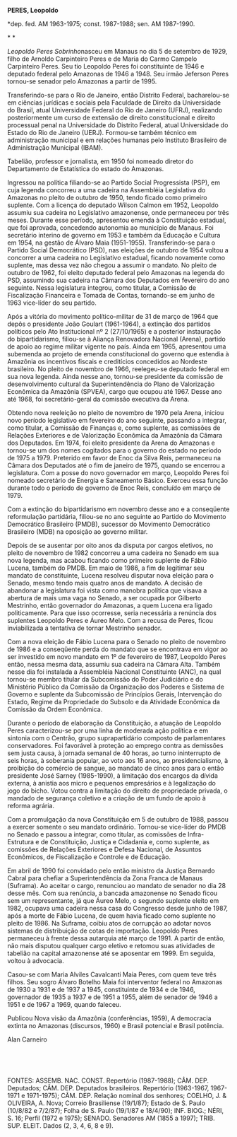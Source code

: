 **PERES, Leopoldo**

\*dep. fed. AM 1963-1975; const. 1987-1988; sen. AM 1987-1990.

* *

*Leopoldo Peres Sobrinho*nasceu em Manaus no dia 5 de setembro de 1929,
filho de Arnoldo Carpinteiro Peres e de Maria do Carmo Campelo
Carpinteiro Peres. Seu tio Leopoldo Peres foi constituinte de 1946 e
deputado federal pelo Amazonas de 1946 a 1948. Seu irmão Jeferson Peres
tornou-se senador pelo Amazonas a partir de 1995.

Transferindo-se para o Rio de Janeiro, então Distrito Federal,
bacharelou-se em ciências jurídicas e sociais pela Faculdade de Direito
da Universidade do Brasil, atual Universidade Federal do Rio de Janeiro
(UFRJ), realizando posteriormente um curso de extensão de direito
constitucional e direito processual penal na Universidade do Distrito
Federal, atual Universidade do Estado do Rio de Janeiro (UERJ).
Formou-se também técnico em administração municipal e em relações
humanas pelo Instituto Brasileiro de Administração Municipal (IBAM).

Tabelião, professor e jornalista, em 1950 foi nomeado diretor do
Departamento de Estatística do estado do Amazonas.

Ingressou na política filiando-se ao Partido Social Progressista (PSP),
em cuja legenda concorreu a uma cadeira na Assembléia Legislativa do
Amazonas no pleito de outubro de 1950, tendo ficado como primeiro
suplente. Com a licença do deputado Wilson Calmon em 1952, Leopoldo
assumiu sua cadeira no Legislativo amazonense, onde permaneceu por três
meses. Durante esse período, apresentou emenda à Constituição estadual,
que foi aprovada, concedendo autonomia ao município de Manaus. Foi
secretário interino de governo em 1953 e também da Educação e Cultura em
1954, na gestão de Álvaro Maia (1951-1955). Transferindo-se para o
Partido Social Democrático (PSD), nas eleições de outubro de 1954 voltou
a concorrer a uma cadeira no Legislativo estadual, ficando novamente
como suplente, mas dessa vez não chegou a assumir o mandato. No pleito
de outubro de 1962, foi eleito deputado federal pelo Amazonas na legenda
do PSD, assumindo sua cadeira na Câmara dos Deputados em fevereiro do
ano seguinte. Nessa legislatura integrou, como titular, a Comissão de
Fiscalização Financeira e Tomada de Contas, tornando-se em junho de 1963
vice-líder do seu partido.

Após a vitória do movimento político-militar de 31 de março de 1964 que
depôs o presidente João Goulart (1961-1964), a extinção dos partidos
políticos pelo Ato Institucional nº 2 (27/10/1965) e a posterior
instauração do bipartidarismo, filiou-se à Aliança Renovadora Nacional
(Arena), partido de apoio ao regime militar vigente no país. Ainda em
1965, apresentou uma subemenda ao projeto de emenda constitucional do
governo que estendia à Amazônia os incentivos fiscais e creditícios
concedidos ao Nordeste brasileiro. No pleito de novembro de 1966,
reelegeu-se deputado federal em sua nova legenda. Ainda nesse ano,
tornou-se presidente da comissão de desenvolvimento cultural da
Superintendência do Plano de Valorização Econômica da Amazônia (SPVEA),
cargo que ocupou até 1967. Desse ano até 1968, foi secretário-geral da
comissão executiva da Arena.

Obtendo nova reeleição no pleito de novembro de 1970 pela Arena, iniciou
novo período legislativo em fevereiro do ano seguinte, passando a
integrar, como titular, a Comissão de Finanças e, como suplente, as
comissões de Relações Exteriores e de Valorização Econômica da Amazônia
da Câmara dos Deputados. Em 1974, foi eleito presidente da Arena do
Amazonas e tornou-se um dos nomes cogitados para o governo do estado no
período de 1975 a 1979. Preterido em favor de Enoc da Silva Reis,
permaneceu na Câmara dos Deputados até o fim de janeiro de 1975, quando
se encerrou a legislatura. Com a posse do novo governador em março,
Leopoldo Peres foi nomeado secretário de Energia e Saneamento Básico.
Exerceu essa função durante todo o período de governo de Enoc Reis,
concluído em março de 1979.

Com a extinção do bipartidarismo em novembro desse ano e a conseqüente
reformulação partidária, filiou-se no ano seguinte ao Partido do
Movimento Democrático Brasileiro (PMDB), sucessor do Movimento
Democrático Brasileiro (MDB) na oposição ao governo militar.

Depois de se ausentar por oito anos da disputa por cargos eletivos, no
pleito de novembro de 1982 concorreu a uma cadeira no Senado em sua nova
legenda, mas acabou ficando como primeiro suplente de Fábio Lucena,
também do PMDB. Em maio de 1986, a fim de legitimar seu mandato de
constituinte, Lucena resolveu disputar nova eleição para o Senado, mesmo
tendo mais quatro anos de mandato. A decisão de abandonar a legislatura
foi vista como manobra política que visava a abertura de mais uma vaga
no Senado, a ser ocupada por Gilberto Mestrinho, então governador do
Amazonas, a quem Lucena era ligado politicamente. Para que isso
ocorresse, seria necessária a renúncia dos suplentes Leopoldo Peres e
Áureo Melo. Com a recusa de Peres, ficou inviabilizada a tentativa de
tornar Mestrinho senador.

Com a nova eleição de Fábio Lucena para o Senado no pleito de novembro
de 1986 e a conseqüente perda do mandato que se encontrava em vigor ao
ser investido em novo mandato em 1º de fevereiro de 1987, Leopoldo Peres
então, nessa mesma data, assumiu sua cadeira na Câmara Alta. Também
nesse dia foi instalada a Assembléia Nacional Constituinte (ANC), na
qual tornou-se membro titular da Subcomissão do Poder Judiciário e do
Ministério Público da Comissão da Organização dos Poderes e Sistema de
Governo e suplente da Subcomissão de Princípios Gerais, Intervenção do
Estado, Regime da Propriedade do Subsolo e da Atividade Econômica da
Comissão da Ordem Econômica.

Durante o período de elaboração da Constituição, a atuação de Leopoldo
Peres caracterizou-se por uma linha de moderada ação política e em
sintonia com o Centrão, grupo suprapartidário composto de parlamentares
conservadores. Foi favorável à proteção ao emprego contra as demissões
sem justa causa, à jornada semanal de 40 horas, ao turno ininterrupto de
seis horas, à soberania popular, ao voto aos 16 anos, ao
presidencialismo, à proibição do comércio de sangue, ao mandato de cinco
anos para o então presidente José Sarney (1985-1990), à limitação dos
encargos da dívida externa, à anistia aos micro e pequenos empresários e
à legalização do jogo do bicho. Votou contra a limitação do direito de
propriedade privada, o mandado de segurança coletivo e a criação de um
fundo de apoio à reforma agrária.

Com a promulgação da nova Constituição em 5 de outubro de 1988, passou a
exercer somente o seu mandato ordinário. Tornou-se vice-líder do PMDB no
Senado e passou a integrar, como titular, as comissões de
Infra-Estrutura e de Constituição, Justiça e Cidadania e, como suplente,
as comissões de Relações Exteriores e Defesa Nacional, de Assuntos
Econômicos, de Fiscalização e Controle e de Educação.

Em abril de 1990 foi convidado pelo então ministro da Justiça Bernardo
Cabral para chefiar a Superintendência da Zona Franca de Manaus
(Suframa). Ao aceitar o cargo, renunciou ao mandato de senador no dia 28
desse mês. Com sua renúncia, a bancada amazonense no Senado ficou sem um
representante, já que Áureo Melo, o segundo suplente eleito em 1982,
ocupava uma cadeira nessa casa do Congresso desde junho de 1987, após a
morte de Fábio Lucena, de quem havia ficado como suplente no pleito de
1986. Na Suframa, coibiu atos de corrupção ao adotar novos sistemas de
distribuição de cotas de importação. Leopoldo Peres permaneceu à frente
dessa autarquia até março de 1991. A partir de então, não mais disputou
qualquer cargo eletivo e retomou suas atividades de tabelião na capital
amazonense até se aposentar em 1999. Em seguida, voltou à advocacia.

Casou-se com Maria Alviles Cavalcanti Maia Peres, com quem teve três
filhos. Seu sogro Álvaro Botelho Maia foi interventor federal no
Amazonas de 1930 a 1931 e de 1937 a 1945, constituinte de 1934 e de
1946, governador de 1935 a 1937 e de 1951 a 1955, além de senador de
1946 a 1951 e de 1967 a 1969, quando faleceu.

Publicou Nova visão da Amazônia (conferências, 1959), A democracia
extinta no Amazonas (discursos, 1960) e Brasil potencial e Brasil
potência.

Alan Carneiro

 

 

FONTES: ASSEMB. NAC. CONST. Repertório (1987-1988); CÂM. DEP. Deputados;
CÂM. DEP. Deputados brasileiros. Repertório (1963-1967, 1967-1971 e
1971-1975); CÂM. DEP. Relação nominal dos senhores; COELHO, J. &
OLIVEIRA, A. Nova; Correio Brasiliense (19/1/87); Estado de S. Paulo
(10/8/82 e 7/2/87); Folha de S. Paulo (19/1/87 e 18/4/90); INF. BIOG.;
NÉRI, S. 16; Perfil (1972 e 1975); SENADO. Senadores AM (1855 a 1997);
TRIB. SUP. ELEIT. Dados (2, 3, 4, 6, 8 e 9).

 
